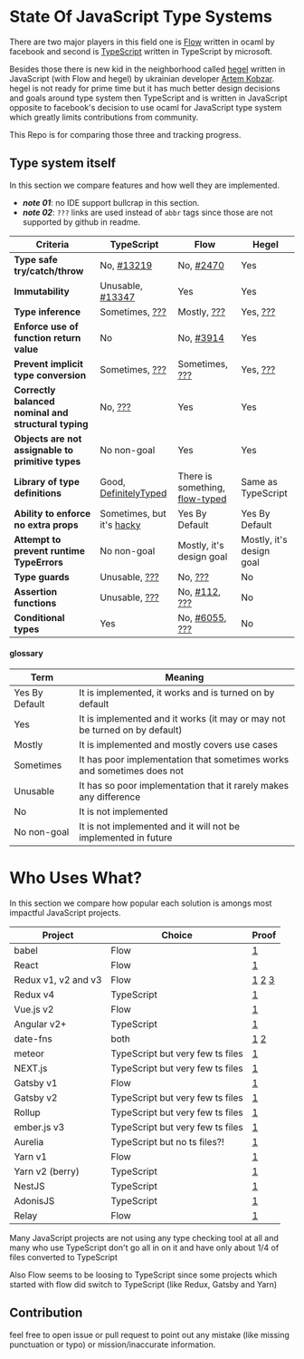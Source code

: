 # State Of JavaScript Type Systems

There are two major players in this field one is [Flow](https://github.com/facebook/flow)
written in ocaml by facebook and second is [TypeScript](https://github.com/microsoft/typescript)
written in TypeScript by microsoft.

Besides those there is new kid in the neighborhood called [hegel](https://github.com/JSMonk/hegel)
written in JavaScript (with Flow and hegel) by ukrainian developer [Artem Kobzar](https://github.com/jsMonk).
hegel is not ready for prime time but it has much better design decisions and goals around type system then
TypeScript and is written in JavaScript opposite to facebook's decision to use ocaml
for JavaScript type system which greatly limits contributions from community.

This Repo is for comparing those three and tracking progress.

## Type system itself

In this section we compare features and how well they are implemented.

- ***note 01***: no IDE support bullcrap in this section.
- ***note 02***: `???` links are used instead of `abbr` tags since those are not supported by github in readme.

<table><thead><tr><th>Criteria</th><th>TypeScript</th><th>Flow</th><th>Hegel</th></tr></thead><tbody><tr><td><b>Type safe try/catch/throw</b></td><td>No, <a href="https://github.com/microsoft/TypeScript/issues/13219" title="Suggestion: `throws` clause and typed catch clause">#13219</a></td><td>No, <a href="https://github.com/facebook/flow/issues/2470" title="Doesn&#039;t check the type of an exception">#2470</a></td><td>Yes</td></tr><tr><td><b>Immutability</b></td><td>Unusable, <a href="https://github.com/microsoft/TypeScript/issues/13347" title="Interface with readonly property is assignable to interface with mutable property">#13347</a></td><td>Yes</td><td>Yes</td></tr><tr><td><b>Type inference</b></td><td>Sometimes, <u><a href="#" title="Variable declaration, call back functions (Contextual Typing), function return type">???</a></u></td><td>Mostly, <u><a href="#" title="Everything that ts has + function arguments (if local to module) but no generics">???</a></u></td><td>Yes, <u><a href="#" title="Even generics">???</a></u></td></tr><tr><td><b>Enforce use of function return value</b></td><td>No</td><td>No, <a href="https://github.com/facebook/flow/issues/3914" title="Enforce use of function return">#3914</a></td><td>Yes</td></tr><tr><td><b>Prevent implicit type conversion</b></td><td>Sometimes, <u><a href="#" title="but non goal">???</a></u></td><td>Sometimes, <u><a href="#" title="but non goal">???</a></u></td><td>Yes, <u><a href="#" title="Almost all the time and it&#039;s design goal">???</a></u></td></tr><tr><td><b>Correctly balanced nominal and structural typing</b></td><td>No, <u><a href="#" title="Only structural typing even for classes and primitive types">???</a></u></td><td>Yes</td><td>Yes</td></tr><tr><td><b>Objects are not assignable to primitive types</b></td><td>No non-goal</td><td>Yes</td><td>Yes</td></tr><tr><td><b>Library of type definitions</b></td><td>Good, <a href="https://github.com/DefinitelyTyped/DefinitelyTyped">DefinitelyTyped</a></td><td>There is something, <a href="https://github.com/flow-typed/flow-typed">flow-typed</a></td><td>Same as TypeScript</td></tr><tr><td><b>Ability to enforce no extra props</b></td><td>Sometimes, but it's <a href="https://stackoverflow.com/a/54775885/1946607">hacky</a></td><td>Yes By Default</td><td>Yes By Default</td></tr><tr><td><b>Attempt to prevent runtime TypeErrors</b></td><td>No non-goal</td><td>Mostly, it's design goal</td><td>Mostly, it's design goal</td></tr><tr><td><b>Type guards</b></td><td>Unusable, <u><a href="#" title="No inference and no analysis of implementation">???</a></u></td><td>No, <u><a href="#" title="there is &#039;%checks&#039; syntax that does not work for most use cases">???</a></u></td><td>No</td></tr><tr><td><b>Assertion functions</b></td><td>Unusable, <u><a href="#" title="No inference and no analysis of implementation">???</a></u></td><td>No, <a href="https://github.com/facebook/flow/issues/112" title="Remove special case for `invariant`">#112</a>, <u><a href="#" title="but there is hacky solution that sometimes can be useful">???</a></u></td><td>No</td></tr><tr><td><b>Conditional types</b></td><td>Yes</td><td>No, <a href="https://github.com/facebook/flow/issues/6055" title="Conditional return type in Flow?">#6055</a>, <u><a href="#" title="but there is hacky solution for some use cases">???</a></u></td><td>No</td></tr></tbody></table>

#### glossary

|      Term      |                                  Meaning                                   |
|----------------|----------------------------------------------------------------------------|
| Yes By Default | It is implemented, it works and is turned on by default                    |
| Yes            | It is implemented and it works (it may or may not be turned on by default) |
| Mostly         | It is implemented and mostly covers use cases                              |
| Sometimes      | It has poor implementation that sometimes works and sometimes does not     |
| Unusable       | It has so poor implementation that it rarely makes any difference          |
| No             | It is not implemented                                                      |
| No non-goal    | It is not implemented and it will not be implemented in future             |

# Who Uses What?

In this section we compare how popular each solution is amongs most impactful JavaScript projects.

|       Project       |              Choice              |                                                                                           Proof                                                                                           |
|---------------------|----------------------------------|-------------------------------------------------------------------------------------------------------------------------------------------------------------------------------------------|
| babel               | Flow                             | [1](https://github.com/babel/babel/blob/v7.0.0/.flowconfig)                                                                                                                               |
| React               | Flow                             | [1](https://github.com/facebook/react/blob/master/scripts/flow/config/flowconfig)                                                                                                         |
| Redux v1, v2 and v3 | Flow                             | [1](https://github.com/reduxjs/redux/blob/v1.0.0/.flowconfig) [2](https://github.com/reduxjs/redux/blob/v2.0.0/.flowconfig) [3](https://github.com/reduxjs/redux/blob/v3.0.0/.flowconfig) |
| Redux v4            | TypeScript                       | [1](https://github.com/reduxjs/redux/blob/master/tsconfig.json)                                                                                                                           |
| Vue.js v2           | Flow                             | [1](https://github.com/vuejs/vue/blob/v2.0.0/.flowconfig)                                                                                                                                 |
| Angular v2+         | TypeScript                       | [1](https://github.com/angular/angular/blob/2.0.x/tools/tsconfig.json)                                                                                                                    |
| date-fns            | both                             | [1](https://github.com/date-fns/date-fns/blob/v2.0.0/.flowconfig) [2](https://github.com/date-fns/date-fns/blob/v2.0.0/tsconfig.json)                                                     |
| meteor              | TypeScript but very few ts files | [1](https://github.com/meteor/meteor/blob/devel/tools/tsconfig.json)                                                                                                                      |
| NEXT.js             | TypeScript but very few ts files | [1](https://github.com/zeit/next.js/blob/v9.2.2/packages/next/tsconfig.json)                                                                                                              |
| Gatsby v1           | Flow                             | [1](https://github.com/gatsbyjs/gatsby/blob/v1.0.0/.flowconfig)                                                                                                                           |
| Gatsby v2           | TypeScript but very few ts files | [1](https://github.com/gatsbyjs/gatsby/commit/416afdb2025d83eea48f28e1e752cdee7f77f409)                                                                                                   |
| Rollup              | TypeScript but very few ts files | [1](https://github.com/rollup/rollup/blob/v2.0.0/tsconfig.json)                                                                                                                           |
| ember.js v3         | TypeScript but very few ts files | [1](https://github.com/emberjs/ember.js/pull/15759)                                                                                                                                       |
| Aurelia             | TypeScript but no ts files?!     | [1](https://github.com/aurelia/framework/blob/1.0.0/tsconfig.json)                                                                                                                        |
| Yarn v1             | Flow                             | [1](https://github.com/yarnpkg/yarn/blob/master/.flowconfig)                                                                                                                              |
| Yarn v2 (berry)     | TypeScript                       | [1](https://github.com/yarnpkg/berry/blob/master/tsconfig.json)                                                                                                                           |
| NestJS              | TypeScript                       | [1](https://github.com/nestjs/nest/blob/master/tsconfig.json)                                                                                                                             |
| AdonisJS            | TypeScript                       | [1](https://github.com/adonisjs/core/blob/develop/tsconfig.json)                                                                                                                          |
| Relay               | Flow                             | [1](https://github.com/facebook/relay/blob/v9.0.0/.flowconfig)                                                                                                                            |

Many JavaScript projects are not using any type checking tool at all
and many who use TypeScript don't go all in on it and have only about 1/4 of files converted to TypeScript

Also Flow seems to be loosing to TypeScript since some projects
which started with flow did switch to TypeScript (like Redux, Gatsby and Yarn)

## Contribution

feel free to open issue or pull request to point out any mistake
(like missing punctuation or typo) or mission/inaccurate information.
